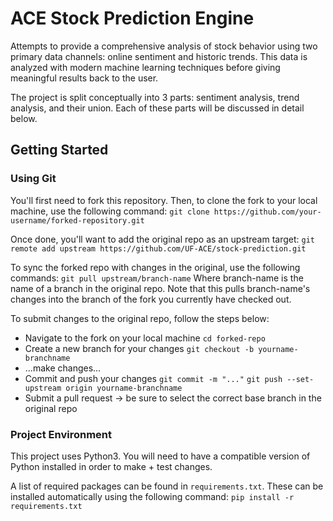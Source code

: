 # ACE Stock Prediction Engine
Attempts to provide a comprehensive analysis of stock behavior using two primary data channels: online sentiment and historic trends. This data is analyzed with modern machine learning techniques before giving meaningful results back to the user.

The project is split conceptually into 3 parts: sentiment analysis, trend analysis, and their union. Each of these parts will be discussed in detail below.

## Getting Started
### Using Git
You'll first need to fork this repository. Then, to clone the fork to your local machine, use the following command:
`git clone https://github.com/your-username/forked-repository.git`

Once done, you'll want to add the original repo as an upstream target:
`git remote add upstream https://github.com/UF-ACE/stock-prediction.git`

To sync the forked repo with changes in the original, use the following commands:
`git pull upstream/branch-name`
Where branch-name is the name of a branch in the original repo. Note that this pulls branch-name's changes into the branch of the fork you currently have checked out.

To submit changes to the original repo, follow the steps below:
- Navigate to the fork on your local machine
	`cd forked-repo`
- Create a new branch for your changes
	`git checkout -b yourname-branchname`
- ...make changes...
- Commit and push your changes
	`git commit -m "..."`
	`git push --set-upstream origin yourname-branchname`
- Submit a pull request -> be sure to select the correct base branch in the original repo

### Project Environment
This project uses Python3. You will need to have a compatible version of Python installed in order to make + test changes.

A list of required packages can be found in `requirements.txt`. These can be installed automatically using the following command:
`pip install -r requirements.txt`
